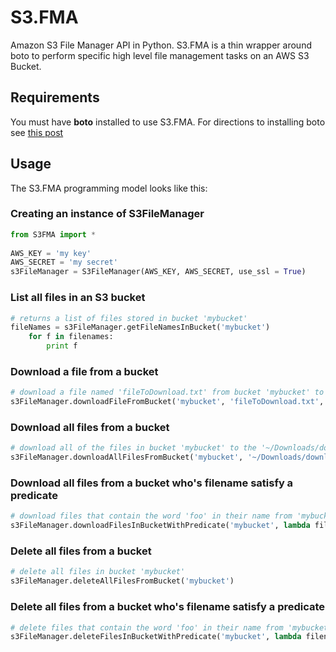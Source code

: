 S3.FMA
======

Amazon S3 File Manager API in Python. S3.FMA is a thin wrapper around boto to perform specific high level file management tasks on an AWS S3 Bucket.

## **Requirements**

You must have **boto** installed to use S3.FMA. For directions to installing boto see [this post](http://stackoverflow.com/questions/2481287/how-do-i-install-boto)


## Usage
The S3.FMA programming model looks like this:

### **Creating an instance of S3FileManager**
```python
from S3FMA import *
 
AWS_KEY = 'my key'
AWS_SECRET = 'my secret'
s3FileManager = S3FileManager(AWS_KEY, AWS_SECRET, use_ssl = True)
```

### **List all files in an S3 bucket**
```python
# returns a list of files stored in bucket 'mybucket'
fileNames = s3FileManager.getFileNamesInBucket('mybucket')
    for f in filenames:
        print f
```

### **Download a file from a bucket**
```python
# download a file named 'fileToDownload.txt' from bucket 'mybucket' to '~/Downloads/download_to_here/'
s3FileManager.downloadFileFromBucket('mybucket', 'fileToDownload.txt', '~/Downloads/download_to_here/')
```

### **Download all files from a bucket**
```python
# download all of the files in bucket 'mybucket' to the '~/Downloads/download_to_here/'
s3FileManager.downloadAllFilesFromBucket('mybucket', '~/Downloads/download_to_here/')
```

### **Download all files from a bucket who's filename satisfy a predicate**
```python
# download files that contain the word 'foo' in their name from 'mybucket' to '~/Downloads/download_to_here/'
s3FileManager.downloadFilesInBucketWithPredicate('mybucket', lambda filename: 'foo' in filename, '~/Downloads/download_to_here/')
```

### **Delete all files from a bucket**
```python
# delete all files in bucket 'mybucket'
s3FileManager.deleteAllFilesFromBucket('mybucket')
```

### **Delete all files from a bucket who's filename satisfy a predicate**
```python
# delete files that contain the word 'foo' in their name from 'mybucket'
s3FileManager.deleteFilesInBucketWithPredicate('mybucket', lambda filename: 'foo' in filename)
```
